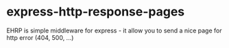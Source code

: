 # express-http-response-pages
EHRP is simple middleware for express - it allow you to send a nice page for http error (404, 500, ...)
